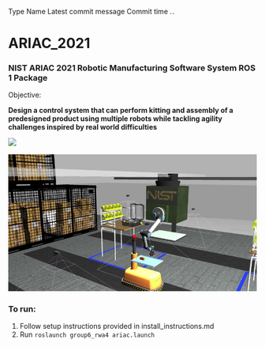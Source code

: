 
Type
Name
Latest commit message
Commit time
. .
# ARIAC_2021
### NIST ARIAC 2021 Robotic Manufacturing Software System ROS 1 Package

Objective:

**Design a control system that can perform kitting and assembly of a predesigned product using multiple robots while tackling agility challenges inspired by real world difficulties**

<a href="#"><img src="/README/ariac_2021_gif_1.gif"  height="480"></a>


[![ariac_2021_screenshot_1](/README/ariac_2021_screenshot_1.jpg)](#)


### To run:
1. Follow setup instructions provided in install_instructions.md
2. Run `roslaunch group6_rwa4 ariac.launch`

